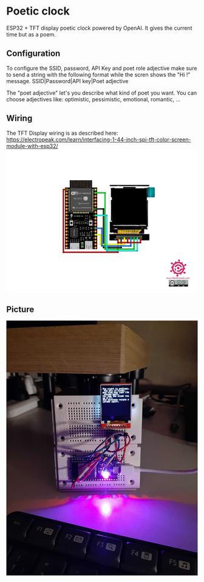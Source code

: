 # Poetic clock
ESP32 + TFT display poetic clock powered by OpenAI.
It gives the current time but as a poem.

## Configuration
To configure the SSID, password, API Key and poet role adjective make sure to send a string with the following format while the scren shows the "Hi !" message.
SSID|Password|API key|Poet adjective

The "poet adjective" let's you describe what kind of poet you want. You can choose adjectives like: optimistic, pessimistic, emotional, romantic, ...

## Wiring
The TFT Display wiring is as described here: https://electropeak.com/learn/interfacing-1-44-inch-spi-tft-color-screen-module-with-esp32/
![image](https://github.com/fpfaffendorf/poetic-clock/blob/main/wiring.jpg?raw=true)

## Picture
![image](https://github.com/fpfaffendorf/poetic-clock/blob/main/poetic-clock.jpg?raw=true)
